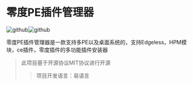 # 零度PE插件管理器

![github](https://img.shields.io/badge/license-MIT-blue.svg)![github](https://api.lingdusc.top/files/lingdue.svg)


零度PE插件管理器是一款支持多PE以及桌面系统的，支持Edgeless，HPM模块，ce插件，零度插件的多功能插件安装器  
  
> 此项目基于开源协议MIT协议进行开源
>
>> 项目开发语言：易语言